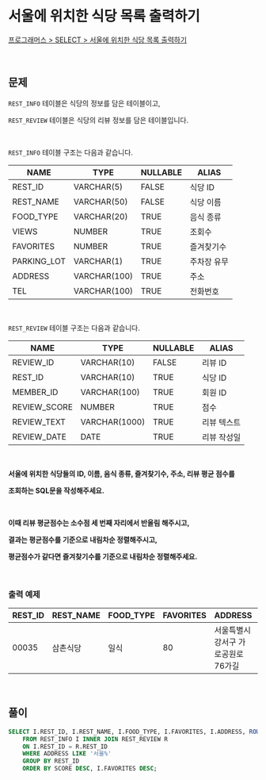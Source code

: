 # 서울에 위치한 식당 목록 출력하기

[프로그래머스 > SELECT > 서울에 위치한 식당 목록 출력하기](https://school.programmers.co.kr/learn/courses/30/lessons/131118)

<br/>

## 문제

`REST_INFO` 테이블은 식당의 정보를 담은 테이블이고,

`REST_REVIEW` 테이블은 식당의 리뷰 정보를 담은 테이블입니다.  

<br/>

`REST_INFO` 테이블 구조는 다음과 같습니다.

| NAME        | TYPE         | NULLABLE | ALIAS      |
| ----------- | ------------ | -------- | ---------- |
| REST_ID     | VARCHAR(5)   | FALSE    | 식당 ID    |
| REST_NAME   | VARCHAR(50)  | FALSE    | 식당 이름   |
| FOOD_TYPE   | VARCHAR(20)  | TRUE     | 음식 종류   |
| VIEWS       | NUMBER       | TRUE     | 조회수     |
| FAVORITES   | NUMBER       | TRUE     | 즐겨찾기수  |
| PARKING_LOT | VARCHAR(1)   | TRUE     | 주차장 유무 |
| ADDRESS     | VARCHAR(100) | TRUE     | 주소       |
| TEL         | VARCHAR(100) | TRUE     | 전화번호    |

<br/>

`REST_REVIEW` 테이블 구조는 다음과 같습니다.

| NAME         | TYPE          | NULLABLE | ALIAS      |
| ------------ | ------------- | -------- | ---------- |
| REVIEW_ID    | VARCHAR(10)   | FALSE    | 리뷰 ID    |
| REST_ID      | VARCHAR(10)   | TRUE     | 식당 ID    |
| MEMBER_ID    | VARCHAR(100)  | TRUE     | 회원 ID    |
| REVIEW_SCORE | NUMBER        | TRUE     | 점수       |
| REVIEW_TEXT  | VARCHAR(1000) | TRUE     | 리뷰 텍스트 |
| REVIEW_DATE  | DATE          | TRUE     | 리뷰 작성일 |

<br/>

**서울에 위치한 식당들의 ID, 이름, 음식 종류, 즐겨찾기수, 주소, 리뷰 평균 점수를**

**조회하는 SQL문을 작성해주세요.**

<br/>

**이때 리뷰 평균점수는 소수점 세 번째 자리에서 반올림 해주시고,**

**결과는 평균점수를 기준으로 내림차순 정렬해주시고,**

**평균점수가 같다면 즐겨찾기수를 기준으로 내림차순 정렬해주세요.**

<br/>

### 출력 예제

| REST_ID | REST_NAME | FOOD_TYPE | FAVORITES | ADDRESS                          | SCORE |
| ------- | ----------| --------- | --------- | -------------------------------- | ----- |
| 00035   | 삼촌식당   | 일식      | 80        | 서울특별시 강서구 가로공원로 76가길 | 4.50  |

<br/>

## 풀이

```SQL
SELECT I.REST_ID, I.REST_NAME, I.FOOD_TYPE, I.FAVORITES, I.ADDRESS, ROUND(AVG(R.REVIEW_SCORE), 2) AS "SCORE"
    FROM REST_INFO I INNER JOIN REST_REVIEW R
    ON I.REST_ID = R.REST_ID
    WHERE ADDRESS LIKE '서울%'
    GROUP BY REST_ID
    ORDER BY SCORE DESC, I.FAVORITES DESC;
```
